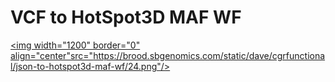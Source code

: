 VCF to HotSpot3D MAF WF
================

<a href="https://brood.sbgenomics.com/static/dave/cgrfunctional/json-to-hotspot3d-maf-wf/24.png" target="_blank"> <img width="1200" border="0" align="center"src="https://brood.sbgenomics.com/static/dave/cgrfunctional/json-to-hotspot3d-maf-wf/24.png"/> </a>
